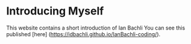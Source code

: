 # Introducing Myself
This website contains a short introduction of Ian Bachli
You can see this published [here] (https://idbachli.github.io/IanBachli-coding/).


